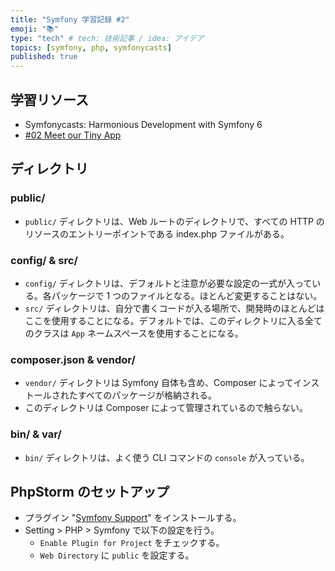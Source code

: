 ```yaml
---
title: "Symfony 学習記録 #2"
emoji: "📚"
type: "tech" # tech: 技術記事 / idea: アイデア
topics: [symfony, php, symfonycasts]
published: true
---
```


## 学習リソース

- Symfonycasts: Harmonious Development with Symfony 6
- [#02 Meet our Tiny App](https://symfonycasts.com/screencast/symfony6/directories)

## ディレクトリ

### public/

- `public/` ディレクトリは、Web ルートのディレクトリで、すべての HTTP のリソースのエントリーポイントである index.php ファイルがある。

### config/ & src/

- `config/` ディレクトリは、デフォルトと注意が必要な設定の一式が入っている。各パッケージで 1 つのファイルとなる。ほとんど変更することはない。
- `src/` ディレクトリは、自分で書くコードが入る場所で、開発時のほとんどはここを使用することになる。デフォルトでは、このディレクトリに入る全てのクラスは `App` ネームスペースを使用することになる。

### composer.json & vendor/

- `vendor/` ディレクトリは Symfony 自体も含め、Composer によってインストールされたすべてのパッケージが格納される。
- このディレクトリは Composer によって管理されているので触らない。

### bin/ & var/

- `bin/` ディレクトリは、よく使う CLI コマンドの `console` が入っている。

## PhpStorm のセットアップ

- プラグイン "[Symfony Support](https://plugins.jetbrains.com/plugin/7219-symfony-support)" をインストールする。
- Setting > PHP > Symfony で以下の設定を行う。
  - `Enable Plugin for Project` をチェックする。
  - `Web Directory` に `public` を設定する。
